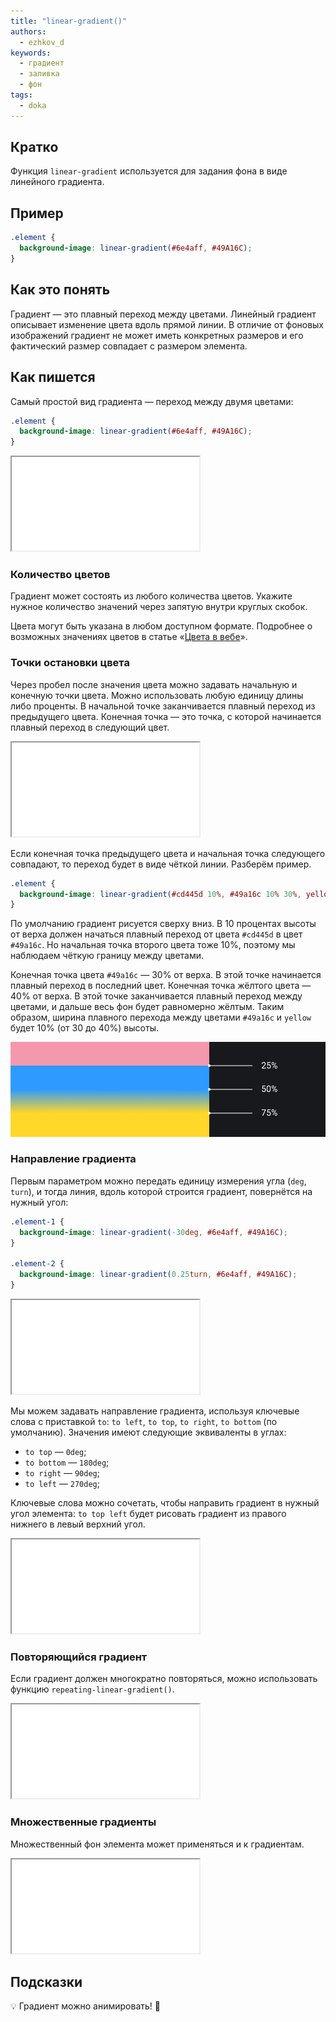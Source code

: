 ```yaml
---
title: "linear-gradient()"
authors:
  - ezhkov_d
keywords:
  - градиент
  - заливка
  - фон
tags:
  - doka
---
```


## Кратко

Функция `linear-gradient` используется для задания фона в виде линейного градиента.

## Пример

```css
.element {
  background-image: linear-gradient(#6e4aff, #49A16C);
}
```

## Как это понять

Градиент — это плавный переход между цветами. Линейный градиент описывает изменение цвета вдоль прямой линии. В отличие от фоновых изображений градиент не может иметь конкретных размеров и его фактический размер совпадает с размером элемента.

## Как пишется

Самый простой вид градиента — переход между двумя цветами:

```css
.element {
  background-image: linear-gradient(#6e4aff, #49A16C);
}
```

<iframe title="Линейный градиент — linear-gradient() — Дока" src="demos/gradient/"></iframe>

### Количество цветов

Градиент может состоять из любого количества цветов. Укажите нужное количество значений через запятую внутри круглых скобок.

Цвета могут быть указана в любом доступном формате. Подробнее о возможных значениях цветов в статье «[Цвета в вебе](/css/web-colors)».

### Точки остановки цвета

Через пробел после значения цвета можно задавать начальную и конечную точки цвета. Можно использовать любую единицу длины либо проценты. В начальной точке заканчивается плавный переход из предыдущего цвета. Конечная точка — это точка, с которой начинается плавный переход в следующий цвет.

<iframe title="Линейный градиент с остановками цвета — linear-gradient() — Дока" src="demos/gradient-stops/"></iframe>

Если конечная точка предыдущего цвета и начальная точка следующего совпадают, то переход будет в виде чёткой линии. Разберём пример.

```css
.element {
  background-image: linear-gradient(#cd445d 10%, #49a16c 10% 30%, yellow 40%);
}
```

По умолчанию градиент рисуется сверху вниз. В 10 процентах высоты от верха должен начаться плавный переход от цвета `#cd445d` в цвет `#49a16c`. Но начальная точка второго цвета тоже 10%, поэтому мы наблюдаем чёткую границу между цветами.

Конечная точка цвета `#49a16c` — 30% от верха. В этой точке начинается плавный переход в последний цвет. Конечная точка жёлтого цвета — 40% от верха. В этой точке заканчивается плавный переход между цветами, и дальше весь фон будет равномерно жёлтым. Таким образом, ширина плавного перехода между цветами `#49a16c` и `yellow` будет 10% (от 30 до 40%) высоты.

![Линейный градиент из красного, зелёного и жёлтого цветов](images/gradient-stops.png)

### Направление градиента

Первым параметром можно передать единицу измерения угла (`deg`, `turn`), и тогда линия, вдоль которой строится градиент, повернётся на нужный угол:

```css
.element-1 {
  background-image: linear-gradient(-30deg, #6e4aff, #49A16C);
}

.element-2 {
  background-image: linear-gradient(0.25turn, #6e4aff, #49A16C);
}
```

<iframe title="Линейный градиент с поворотом — linear-gradient() — Дока" src="demos/gradient-rotate/"></iframe>

Мы можем задавать направление градиента, используя ключевые слова с приставкой `to`: `to left`, `to top`, `to right`, `to bottom` (по умолчанию). Значения имеют следующие эквиваленты в углах:

- `to top` — `0deg`;
- `to bottom` — `180deg`;
- `to right` — `90deg`;
- `to left` — `270deg`;

Ключевые слова можно сочетать, чтобы направить градиент в нужный угол элемента: `to top left` будет рисовать градиент из правого нижнего в левый верхний угол.

<iframe title="Линейный градиент с направлением — linear-gradient() — Дока" src="demos/gradient-direction/"></iframe>

### Повторяющийся градиент

Если градиент должен многократно повторяться, можно использовать функцию `repeating-linear-gradient()`.

<iframe title="Повторяющийся линейный градиент — linear-gradient() — Дока" src="demos/gradient-repeat/"></iframe>

### Множественные градиенты

Множественный фон элемента может применяться и к градиентам.

<iframe title="Множественный линейный градиент — linear-gradient() — Дока" src="demos/gradient-multiple/"></iframe>

## Подсказки

💡 Градиент можно анимировать! 🥳

